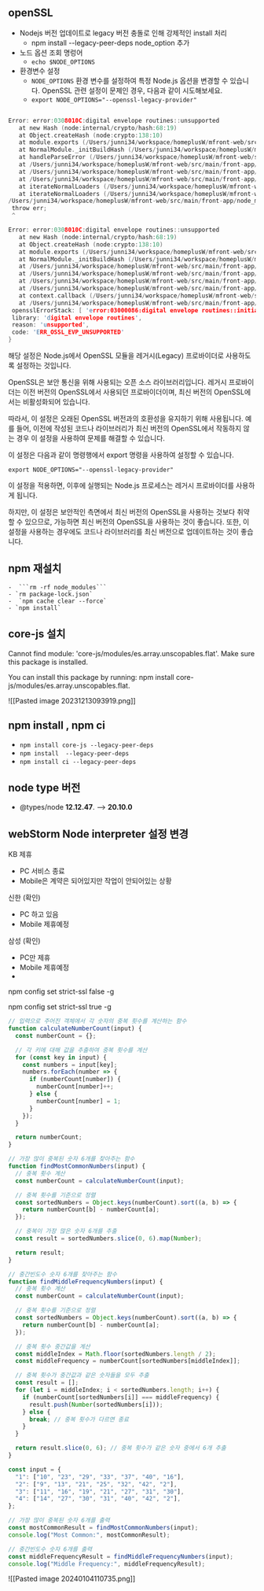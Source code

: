 
## openSSL
- Nodejs 버전  업데이트로 legacy 버전 충돌로 인해 강제적인 install 처리
	- npm install --legacy-peer-deps
node_option 추가
- 노드 옵션 조회 명렁어
	- ```echo $NODE_OPTIONS```
- 환경변수 설정
	- `NODE_OPTIONS` 환경 변수를 설정하여 특정 Node.js 옵션을 변경할 수 있습니다. OpenSSL 관련 설정이 문제인 경우, 다음과 같이 시도해보세요.
	-  ```export NODE_OPTIONS="--openssl-legacy-provider"```
 ```c
 
Error: error:0308010C:digital envelope routines::unsupported
    at new Hash (node:internal/crypto/hash:68:19)
    at Object.createHash (node:crypto:138:10)
    at module.exports (/Users/junni34/workspace/homeplusW/mfront-web/src/main/front-app/node_modules/webpack/lib/util/createHash.js:135:53)
    at NormalModule._initBuildHash (/Users/junni34/workspace/homeplusW/mfront-web/src/main/front-app/node_modules/webpack/lib/NormalModule.js:417:16)
    at handleParseError (/Users/junni34/workspace/homeplusW/mfront-web/src/main/front-app/node_modules/webpack/lib/NormalModule.js:471:10)
    at /Users/junni34/workspace/homeplusW/mfront-web/src/main/front-app/node_modules/webpack/lib/NormalModule.js:503:5
    at /Users/junni34/workspace/homeplusW/mfront-web/src/main/front-app/node_modules/webpack/lib/NormalModule.js:358:12
    at /Users/junni34/workspace/homeplusW/mfront-web/src/main/front-app/node_modules/loader-runner/lib/LoaderRunner.js:373:3
    at iterateNormalLoaders (/Users/junni34/workspace/homeplusW/mfront-web/src/main/front-app/node_modules/loader-runner/lib/LoaderRunner.js:214:10)
    at iterateNormalLoaders (/Users/junni34/workspace/homeplusW/mfront-web/src/main/front-app/node_modules/loader-runner/lib/LoaderRunner.js:221:10)
/Users/junni34/workspace/homeplusW/mfront-web/src/main/front-app/node_modules/react-scripts/scripts/start.js:19
  throw err;
  ^

Error: error:0308010C:digital envelope routines::unsupported
    at new Hash (node:internal/crypto/hash:68:19)
    at Object.createHash (node:crypto:138:10)
    at module.exports (/Users/junni34/workspace/homeplusW/mfront-web/src/main/front-app/node_modules/webpack/lib/util/createHash.js:135:53)
    at NormalModule._initBuildHash (/Users/junni34/workspace/homeplusW/mfront-web/src/main/front-app/node_modules/webpack/lib/NormalModule.js:417:16)
    at /Users/junni34/workspace/homeplusW/mfront-web/src/main/front-app/node_modules/webpack/lib/NormalModule.js:452:10
    at /Users/junni34/workspace/homeplusW/mfront-web/src/main/front-app/node_modules/webpack/lib/NormalModule.js:323:13
    at /Users/junni34/workspace/homeplusW/mfront-web/src/main/front-app/node_modules/loader-runner/lib/LoaderRunner.js:367:11
    at /Users/junni34/workspace/homeplusW/mfront-web/src/main/front-app/node_modules/loader-runner/lib/LoaderRunner.js:233:18
    at context.callback (/Users/junni34/workspace/homeplusW/mfront-web/src/main/front-app/node_modules/loader-runner/lib/LoaderRunner.js:111:13)
    at /Users/junni34/workspace/homeplusW/mfront-web/src/main/front-app/node_modules/babel-loader/lib/index.js:59:103 {
  opensslErrorStack: [ 'error:03000086:digital envelope routines::initialization error' ],
  library: 'digital envelope routines',
  reason: 'unsupported',
  code: 'ERR_OSSL_EVP_UNSUPPORTED'
}


```

해당 설정은 Node.js에서 OpenSSL 모듈을 레거시(Legacy) 프로바이더로 사용하도록 설정하는 것입니다.

OpenSSL은 보안 통신을 위해 사용되는 오픈 소스 라이브러리입니다. 레거시 프로바이더는 이전 버전의 OpenSSL에서 사용되던 프로바이더이며, 최신 버전의 OpenSSL에서는 비활성화되어 있습니다.

따라서, 이 설정은 오래된 OpenSSL 버전과의 호환성을 유지하기 위해 사용됩니다. 예를 들어, 이전에 작성된 코드나 라이브러리가 최신 버전의 OpenSSL에서 작동하지 않는 경우 이 설정을 사용하여 문제를 해결할 수 있습니다.

이 설정은 다음과 같이 명령행에서 export 명령을 사용하여 설정할 수 있습니다.


`export NODE_OPTIONS="--openssl-legacy-provider"`

이 설정을 적용하면, 이후에 실행되는 Node.js 프로세스는 레거시 프로바이더를 사용하게 됩니다.

하지만, 이 설정은 보안적인 측면에서 최신 버전의 OpenSSL을 사용하는 것보다 취약할 수 있으므로, 가능하면 최신 버전의 OpenSSL을 사용하는 것이 좋습니다. 또한, 이 설정을 사용하는 경우에도 코드나 라이브러리를 최신 버전으로 업데이트하는 것이 좋습니다.


## npm 재설치 
	-  ```rm -rf node_modules```
	- `rm package-lock.json`
	-  `npm cache clear --force`
	- `npm install`


## core-js 설치

Cannot find module: 'core-js/modules/es.array.unscopables.flat'. Make sure this package is installed.

You can install this package by running: npm install core-js/modules/es.array.unscopables.flat.

![[Pasted image 20231213093919.png]]

## npm install , npm ci
- `npm install core-js --legacy-peer-deps`
- `npm install  --legacy-peer-deps`
- `npm install ci --legacy-peer-deps`


## node type 버전
- @types/node **12.12.47**. --> **20.10.0**


## webStorm Node interpreter 설정 변경



KB 제휴 
- PC 서비스 종료
- Mobile은 계약은 되어있지만 작업이 안되어있는 상황

신한 (확인)
- PC 하고 있음
- Mobile 제휴예정

삼성 (확인)
- PC만 제휴
- Mobile 제휴예정
-







npm config set strict-ssl false -g

npm config set strict-ssl true -g




```javascript
// 입력으로 주어진 객체에서 각 숫자의 중복 횟수를 계산하는 함수
function calculateNumberCount(input) {
  const numberCount = {};

  // 각 키에 대해 값을 추출하여 중복 횟수를 계산
  for (const key in input) {
    const numbers = input[key];
    numbers.forEach(number => {
      if (numberCount[number]) {
        numberCount[number]++;
      } else {
        numberCount[number] = 1;
      }
    });
  }

  return numberCount;
}

// 가장 많이 중복된 숫자 6개를 찾아주는 함수
function findMostCommonNumbers(input) {
  // 중복 횟수 계산
  const numberCount = calculateNumberCount(input);

  // 중복 횟수를 기준으로 정렬
  const sortedNumbers = Object.keys(numberCount).sort((a, b) => {
    return numberCount[b] - numberCount[a];
  });

  // 중복이 가장 많은 숫자 6개를 추출
  const result = sortedNumbers.slice(0, 6).map(Number);

  return result;
}

// 중간빈도수 숫자 6개를 찾아주는 함수
function findMiddleFrequencyNumbers(input) {
  // 중복 횟수 계산
  const numberCount = calculateNumberCount(input);

  // 중복 횟수를 기준으로 정렬
  const sortedNumbers = Object.keys(numberCount).sort((a, b) => {
    return numberCount[b] - numberCount[a];
  });

  // 중복 횟수 중간값을 계산
  const middleIndex = Math.floor(sortedNumbers.length / 2);
  const middleFrequency = numberCount[sortedNumbers[middleIndex]];

  // 중복 횟수가 중간값과 같은 숫자들을 모두 추출
  const result = [];
  for (let i = middleIndex; i < sortedNumbers.length; i++) {
    if (numberCount[sortedNumbers[i]] === middleFrequency) {
      result.push(Number(sortedNumbers[i]));
    } else {
      break; // 중복 횟수가 다르면 종료
    }
  }

  return result.slice(0, 6); // 중복 횟수가 같은 숫자 중에서 6개 추출
}

const input = {
  "1": ["10", "23", "29", "33", "37", "40", "16"],
  "2": ["9", "13", "21", "25", "32", "42", "2"],
  "3": ["11", "16", "19", "21", "27", "31", "30"],
  "4": ["14", "27", "30", "31", "40", "42", "2"],
};

// 가장 많이 중복된 숫자 6개를 출력
const mostCommonResult = findMostCommonNumbers(input);
console.log("Most Common:", mostCommonResult);

// 중간빈도수 숫자 6개를 출력
const middleFrequencyResult = findMiddleFrequencyNumbers(input);
console.log("Middle Frequency:", middleFrequencyResult);

```


![[Pasted image 20240104110735.png]]